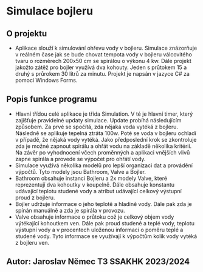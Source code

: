 # Simulace bojleru

## O projektu
- Aplikace slouží k simulování ohřevu vody v bojleru. Simulace znázorňuje v reálném čase jak se bude chovat tempota vody v bojleru válcovitého tvaru o rozměrech 200x50 cm se spirálou o výkonu 4 kw. Dále projekt jakožto zátěž pro bojler využívá dva kohouty. Jeden s průtokem 15 a druhý s průrokem 30 litrů za minutu. Projekt je napsán v jazyce C# za pomoci Windows Forms. 

## Popis funkce programu
- Hlavní třídou celé aplikace je třída Simulation. V té je hlavní timer, který zajišťuje pravidelné updaty simulace. Update probíhá následujícím způsobem. Za prvé se spočítá, zda nějaká voda vytéká z bojleru. Následně se aplikuje tepelná ztráta 100w. Poté se voda v bojleru ochladí v případě, že nějaká vody vytéká. Jako předposlední krok se zkontroluje zda je možné zapnout spirálu a ohřát vodu na základě několika kritérií. Na závěr po vyhodnocení včech proměnných a aplikaci vnějších vlivů zapne spirála a provede se výpočet pro ohřátí vody.
- Simulace využívá několika modelů pro lepší organizaci dat a provádění výpočtů. Tyto modely jsou Bathroom, Valve a Bojler. 
- Bathroom obsahuje instanci Bojleru a 2x modely Valve, které reprezentují dva kohoutky v koupelně. Dále obsahuje konstantu udávající teplotu studené vody a atribut udávající celkový výstupní proud z bojleru.
- Bojler udržuje informace o jeho teplotě a hladině vody. Dále pak zda je spínán manuálně a zda je spirála v provozu.
- Valve obsahuje informace o průtoku což je celkový objem vody výtékající kohoutkem ven. Dále pak proud studené a teplé vody, teplotu výstupní vody a v procentech uloženou informaci o poměru teplé a studené vody. Tyto informace se využívají k výpočtům kolik vody vytéká z bojleru ven.

## Autor: Jaroslav Němec T3 SSAKHK 2023/2024
